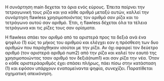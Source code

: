 Η συνάρτηση main δεχεται τα όρια ενός εύρους. Έπειτα παίρνει την τετραγωνική τους ρίζα και για κάθε αριθμό μεταξύ αυτών, καλλεί την συνάρτηση flawless χρησιμοποιόντας τον αριθμό σαν ρίζα και το τετράγωνο αυτού σαν αριθμό.
Έτσι, η flawless δέχεται όλα τα τέλεια τετράγωνα και τις ρίζες τους σαν ορίσματα.

Η flawless σπάει τον αριθμό από τα αριστερά προς τα δεξιά ανά ένα ψηφλιο (1) εώς το μήκος του αριθμού και ελέγχει εαν η πρόσθεση των δυο αριθμών που παράχθηκαν ισούται με την ρίζα. Αν όχι αφαιρεί τον δεύετρο αριθμό (τον αριστερά αριθμό num2) από την ρίζα και καλεί τον εαυτό της χρησιμοποιώντας τσαν αριθμό τον δεξιά(num1) και σαν ρίζα την νέα. Όταν ο κάθε αριστεράαριθμός έχει σπάσει πλήρως, πάει πίσω στην κατάσταση (1) και εφόσον υπάρχουν εναπομείναντα ψηφία, συνεχίζει. Παρατίθεται σχηματική απεικόνηση. 
